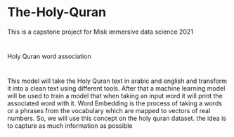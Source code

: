 # The-Holy-Quran
This is a capstone project for Misk immersive data science 2021 
#
Holy Quran word association
#
This model will take the Holy Quran text in arabic and english and transform it into a clean text using different tools. After that a machine learning model will be used to train a model that when taking an input word it will print the associated word with it.
Word Embedding is the process of taking a words or a phrases from the vocabulary which are mapped to vectors of real numbers.
So, we will use this concept on the holy quran dataset. the idea is to capture as much information as possible
